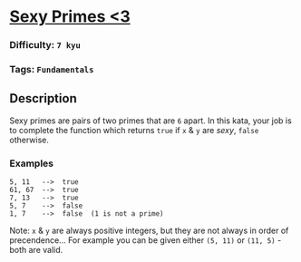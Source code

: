 # [Sexy Primes <3](https://www.codewars.com/kata/56b58d11e3a3a7cade000792)

### Difficulty: `7 kyu`

### Tags: `Fundamentals`

## Description

Sexy primes are pairs of two primes that are `6` apart. In this kata, your job is to complete the function which returns `true` if `x` & `y` are *sexy*, `false` otherwise.

### Examples

```
5, 11   -->  true
61, 67  -->  true
7, 13   -->  true
5, 7    -->  false
1, 7    -->  false  (1 is not a prime)
```

Note: `x` & `y` are always positive integers, but they are not always in order of precendence... For example you can be given either `(5, 11)` or `(11, 5)` - both are valid.

